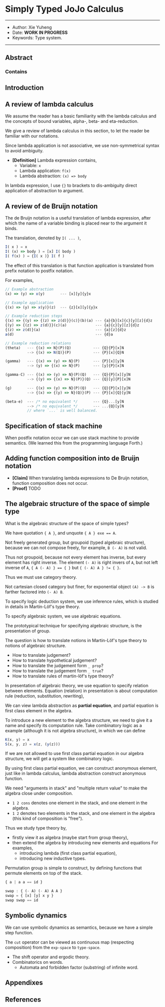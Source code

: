 # Simply Typed JoJo Calculus

------
- Author: Xie Yuheng
- Date: **WORK IN PROGRESS**
- Keywords: Type system.
------

## Abstract

### Contains

## Introduction

## A review of lambda calculus

We assume the reader has a basic familiarity with the lambda calculus
and the concepts of bound variables, alpha-, beta- and eta-reduction.

We give a review of lambda calculus in this section,
to let the reader be familiar with our notations.

Since lambda application is not associative,
we use non-symmetrical syntax to avoid ambiguity.

- **[Definition]** Lambda expression contains,
  - Variable: `x`
  - Lambda application: `f(x)`
  - Lambda abstraction: `(x) => body`

In lambda expression,
I use `{}` to brackets to dis-ambiguity
direct application of abstraction to argument.

## A review of de Bruijn notation

The de Bruijn notation is a useful translation of lambda expression,
after which the name of a variable binding is placed near to the argument it binds.

The translation, denoted by `I( ... )`,

``` js
I( x ) = x
I( (x) => body ) = [x] I( body )
I( f(x) ) = {I( x )} I( f )
```

The effect of this translation is that function application
is translated from prefix notation to postfix notation.

For examples,

``` js
// Example abstraction
(x) => (y) => x(y)       --- [x][y]{y}x

// Example application
{(x) => (y) => x(y)}(z)  --- {z}[x][y]{y}x

// Example reduction steps
{(x) => {(y) => {(z) => z(d)}}(c)}(b)(a) --- {a}{b}[x]{c}[y][z]{d}z
{(y) => {(z) => z(d)}}(c)(a)             --- {a}{c}[y][z]{d}z
{(z) => z(d)}(a)                         --- {a}[z]{d}z
a(d)                                     --- {d}a

// Example reduction relations
(theta)   --- {(x) => N}(P)(Q)          --- {Q}{P}[x]N
          --> {(x) => N(Q)}(P)          --- {P}[x]{Q}N

(gamma)   --- {(x) => (y) => N}(P)      --- {P}[x][y]N
          --> (y) => {(x) => N}(P)      --- [y]{P}[x]N

(gamma-C) --- {(x) => (y) => N}(P)(Q)   --- {Q}{P}[x][y]N
          --> {(y) => {(x) => N}(P)}(Q) --- {Q}[y]{P}[x]N

(g)       --- {(x) => (y) => N}(P)(Q)   --- {Q}{P}[x][y]N
          --> {(x) => {(y) => N}(Q)}(P) --- {P}[x]{Q}[y]N

(beta-e)  --- /* no equivalent */       --- {Q}...[y]N
          --> /* no equivalent */       --- ...{Q}[y]N
          // where `...` is well balanced.
```

## Specification of stack machine

When postfix notation occur we can use stack machine to provide semantics.
(We learned this from the programming language Forth.)

## Adding function composition into de Bruijn notation

- **[Claim]** When translating lambda expressions to De Bruijn notation, function composition does not occur.
- **[Proof]** TODO

## The algebraic structure of the space of simple type

What is the algebraic structure of the space of simple types?

We have quotation `{ A }`, and unquote `{ A } exe == A`.

Not freely generated group, but groupoid (typed algebraic structure),
because we can not compose freely,
for example, `B (- A)` is not valid.

Thus not groupoid, because not every element has inverse, but every element has right inverse.
The element `(- A)` is right invers of `A`, but not left inverse of `A`,
`{ A (- A) } == { }` but `{ (- A) A } != { }`.

Thus we must use category theory.

Not cartesian closed category but finer,
for exponential object `(A) -> B` is farther factored into `(- A) B`.

To specify logic deduction system, we use inference rules,
which is studied in details in Martin-Löf's type theory.

To specify algebraic system, we use algebraic equations.

The prototypical technique for specifying algebraic structure,
is the presentation of group.

The question is how to translate notions in Martin-Löf's type theory
to notions of algebraic structure.
- How to translate judgement?
- How to translate hypothetical judgement?
- How to translate the judgement form `_ prop`?
- How to translate the judgement form `_ true`?
- How to translate rules of martin-löf's type theory?

In presentation of algebraic theory, we use equation to specify relation between elements.
Equation (relation) in presentation is about computation rule (reduction, substitution, rewriting),

We can view lambda abstraction as **partial equation**,
and partial equation is first class element in the algebra.

To introduce a new element to the algebra structure,
we need to give it a name and specify its computation rule.
Take combinatory logic as a example (although it is not algebra structure), in which we can define

``` js
K(x, y) = x
S(x, y, z) = x(z, (y(z)))
```

If we are not allowed to use first class partial equation in our algebra structure, we will get a system like combinatory logic.

By using first class partial equation, we can construct anonymous element,
just like in lambda calculus, lambda abstraction construct anonymous function.

We need "arguments in stack" and "multiple return value"
to make the algebra close under composition.
- `1 2 cons` denotes one element in the stack,
  and one element in the algebra.
- `1 2` denotes two elements in the stack,
  and one element in the algebra (this kind of composition is "free").

Thus we study type theory by,
- firstly view it as algebra (maybe start from group theory),
- then extend the algebra by introducing new elements and equations
  For examples,
  - introducing lambda (first class partial equation),
  - introducing new inductive types.

Permutation group is simple to construct,
by defining functions that permute elements on top of the stack.

``` js
{ a | a a == id }

swap : { (- A) (- A) A A }
swap = { [x] [y] x y }
swap swap == id
```

## Symbolic dynamics

We can use symbolic dynamics as semantics,
because we have a simple step function.

The `cut` operator can be viewed as continuous map (respecting composition) from the `exp-space` to `type-space`.
- The shift operator and ergodic theory.
- Combinatorics on words.
  - Automata and forbidden factor (substring) of infinite word.

## Appendixes

## References
